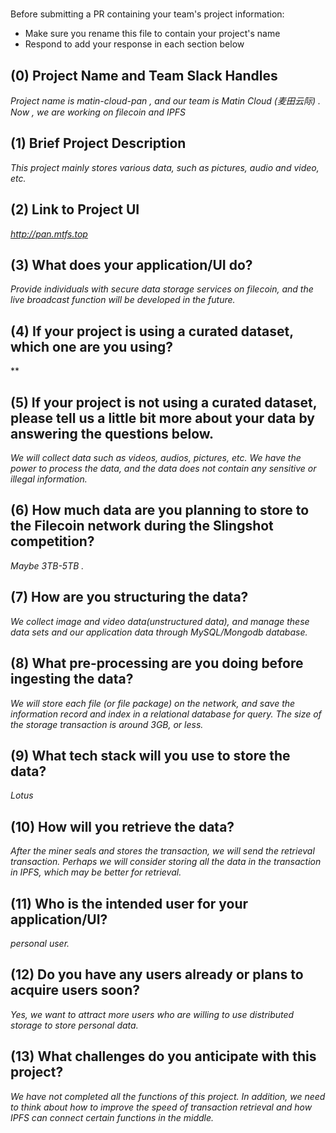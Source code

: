 # <Project Name>

Before submitting a PR containing your team's project information:
- Make sure you rename this file to contain your project's name
- Respond to add your response in each section below

## (0) Project Name and Team Slack Handles

*Project name is matin-cloud-pan , and our team is Matin Cloud (麦田云际) . Now , we are working on filecoin and IPFS*

## (1) Brief Project Description

*This project mainly stores various data, such as pictures, audio and video, etc.*

## (2) Link to Project UI

*http://pan.mtfs.top*

## (3) What does your application/UI do?

*Provide individuals with secure data storage services on filecoin, and the live broadcast function will be developed in the future.*

## (4) If your project is using a curated dataset, which one are you using?

**

## (5) If your project is not using a curated dataset, please tell us a little bit more about your data by answering the questions below.

*We will collect data such as videos, audios, pictures, etc. We have the power to process the data, and the data does not contain any sensitive or illegal information.*

## (6) How much data are you planning to store to the Filecoin network during the Slingshot competition?

*Maybe 3TB-5TB .*

## (7) How are you structuring the data?

*We collect image and video data(unstructured data), and manage these data sets and our application data through MySQL/Mongodb database.*

## (8) What pre-processing are you doing before ingesting the data?

*We will store each file (or file package) on the network, and save the information record and index in a relational database for query. The size of the storage transaction is around 3GB, or less.*

## (9)  What tech stack will you use to store the data?

*Lotus*

## (10) How will you retrieve the data?

*After the miner seals and stores the transaction, we will send the retrieval transaction. Perhaps we will consider storing all the data in the transaction in IPFS, which may be better for retrieval.*

## (11) Who is the intended user for your application/UI?

*personal user.*

## (12) Do you have any users already or plans to acquire users soon?

*Yes, we want to attract more users who are willing to use distributed storage to store personal data.*

## (13) What challenges do you anticipate with this project?

*We have not completed all the functions of this project. In addition, we need to think about how to improve the speed of transaction retrieval and how IPFS can connect certain functions in the middle.*
